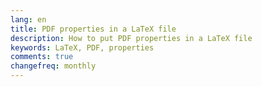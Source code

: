 ```yaml
---
lang: en
title: PDF properties in a LaTeX file
description: How to put PDF properties in a LaTeX file
keywords: LaTeX, PDF, properties
comments: true
changefreq: monthly
---
```


<script src="https://gist.githubusercontent.com/a1ip/93730a9edee2c96f14c9e60dd60eb027.js">
</script>
